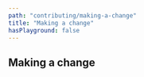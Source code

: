 ```yaml
---
path: "contributing/making-a-change"
title: "Making a change"
hasPlayground: false
---
```


## Making a change
